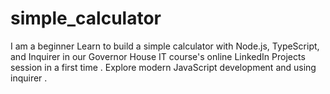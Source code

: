# simple_calculator
I am a beginner Learn to build a simple calculator with Node.js, TypeScript, and Inquirer in our Governor House IT course's online LinkedIn Projects session in a first time . Explore modern JavaScript development and using inquirer .
